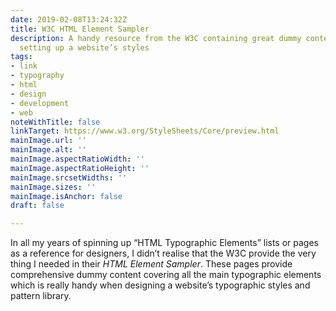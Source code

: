```yaml
---
date: 2019-02-08T13:24:32Z
title: W3C HTML Element Sampler
description: A handy resource from the W3C containing great dummy content to use when
  setting up a website’s styles
tags:
- link
- typography
- html
- design
- development
- web
noteWithTitle: false
linkTarget: https://www.w3.org/StyleSheets/Core/preview.html
mainImage.url: ''
mainImage.alt: ''
mainImage.aspectRatioWidth: ''
mainImage.aspectRatioHeight: ''
mainImage.srcsetWidths: ''
mainImage.sizes: ''
mainImage.isAnchor: false
draft: false

---
```

In all my years of spinning up “HTML Typographic Elements” lists or pages as a reference for designers, I didn’t realise that the W3C provide the very thing I needed in their _HTML Element Sampler_. These pages provide comprehensive dummy content covering all the main typographic elements which is really handy when designing a website’s typographic styles and pattern library.
